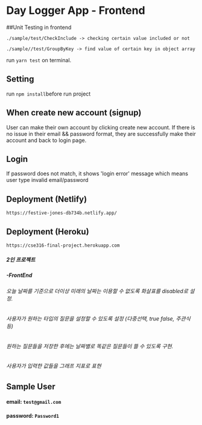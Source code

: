 # Day Logger App - Frontend 

##Unit Testing in frontend

`./sample/test/CheckInclude -> checking certain value included or not`

`./sample//test/GroupByKey -> find value of certain key in object array `

run `yarn test` on terminal.

## Setting 

run `npm install`before run project

## When create new account (signup)

User can make their own account by clicking create new account.
If there is no issue in their email && password format, they are successfully make their account and back to login page.


## Login 

If password does not match, it shows 'login error' message which means user type invalid email/password

## Deployment (Netlify)
`https://festive-jones-db734b.netlify.app/`

## Deployment (Heroku)
`https://cse316-final-project.herokuapp.com`
 
 ##### 2인 프로젝트 

##### -FrontEnd

###### 오늘 날짜를 기준으로 더이상 미래의 날짜는 이용할 수 없도록 화살표를 disabled로 설정.
###### 사용자가 원하는 타입의 질문을 설정할 수 있도록 설정 (다중선택, true false, 주관식 등)
###### 원하는 질문들을 저장한 후에는 날짜별로 똑같은 질문들이 뜰 수 있도록 구현.
###### 사용자가 입력한 값들을 그래프 지표로 표현

## Sample User
#### email: `test@gmail.com`
#### password: `Password1`
